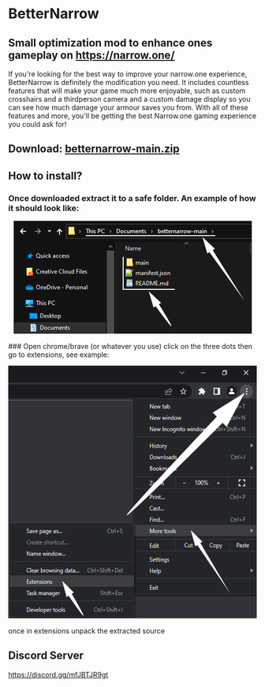 # BetterNarrow

## Small optimization mod to enhance ones gameplay on https://narrow.one/

If you're looking for the best way to improve your narrow.one experience, BetterNarrow is definitely the modification you need. It includes countless features that will make your game much more enjoyable, such as custom crosshairs and a thirdperson camera and a custom damage display so you can see how much damage your armour saves you from. With all of these features and more, you'll be getting the best Narrow.one gaming experience you could ask for!

## Download: [betternarrow-main.zip](https://github.com/Laamy/betternarrow/archive/refs/heads/main.zip)

## How to install?
### Once downloaded extract it to a safe folder. An example of how it should look like:
<p align="center">
  <img width="483" height="229" src="https://raw.githubusercontent.com/Selkensy/betternarrowimages/master/Screenshot001.png">
</p>
### Open chrome/brave (or whatever you use) click on the three dots then go to extensions, see example:
<p align="center">
  <img width="535" height="513" src="https://raw.githubusercontent.com/Selkensy/betternarrowimages/master/Screenshot002.png">
</p>
once in extensions unpack the extracted source

## Discord Server
https://discord.gg/mfJBTJR9gt